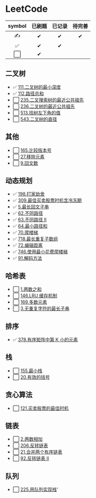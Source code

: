 # LeetCode

| symbol | 已刷题 | 已记录 | 待完善 |
| :----: | :----: | :----: | :----: |
|   ✍   |   ✔    |   ✔    |   ✔    |
|   ✅   |   ✔    |   ✔    |        |
|   ⬜   |   ✔    |        |        |

## 二叉树

- ✅ [111.二叉树的最小深度](./docs/markdown/二叉树/111.二叉树的最小深度.md)
- ✅ [112.路径总和](./docs/markdown/二叉树/112.路径总和.md)
- ⬜ [235.二叉搜索树的最近公共祖先](./docs/markdown/二叉树/235.二叉搜索树的最近公共祖先.md)
- ⬜ [236.二叉树的最近公共祖先](./docs/markdown/二叉树/236.二叉树的最近公共祖先.md)
- ⬜ [513.找树左下角的值](./docs/markdown/二叉树/513.找树左下角的值.md)
- ⬜ [543.二叉树的直径](./docs/markdown/二叉树/543.二叉树的直径.md)

## 其他

- ⬜ [165.比较版本号](./docs/markdown/其他/165.比较版本号.md)
- ⬜ [27.移除元素](./docs/markdown/其他/27.移除元素.md)
- ⬜ [9.回文数](./docs/markdown/其他/9.回文数.md)

## 动态规划

- ✅ [198.打家劫舍](./markdown/动态规划/198.打家劫舍.md)
- ✅ [309.最佳买卖股票时机含冷冻期](./markdown/动态规划/309.最佳买卖股票时机含冷冻期.md)
- ✅ [5.最长回文子串](./markdown/动态规划/5.最长回文子串.md)
- ✅ [62.不同路径](./markdown/动态规划/62.不同路径.md)
- ✅ [63.不同路径 II](./markdown/动态规划/63.不同路径II.md)
- ✅ [64.最小路径和](./markdown/动态规划/64.最小路径和.md)
- ✅ [70.爬楼梯](./markdown/动态规划/70.爬楼梯.md)
- ✅ [718.最长重复子数组](./markdown/动态规划/718.最长重复子数组.md)
- ✅ [72.编辑距离](./markdown/动态规划/72.编辑距离.md)
- ✅ [746.使用最小花费爬楼梯](./markdown/动态规划/746.使用最小花费爬楼梯.md)
- ✅ [91.解码方法](./markdown/动态规划/91.解码方法.md)

## 哈希表

- ⬜ [1.两数之和](./docs/markdown/哈希表/1.两数之和.md)
- ⬜ [146.LRU 缓存机制](./docs/markdown/哈希表/146.LRU缓存机制.md)
- ⬜ [169.多数元素](./docs/markdown/哈希表/169.多数元素.md)
- ⬜ [3.无重复字符的最长子串](./docs/markdown/哈希表/3.无重复字符的最长子串.md)

## 排序

- ✅ [378.有序矩阵中第 K 小的元素](./docs/markdown/排序/378.有序矩阵中第K小的元素.md)

## 栈

- ⬜ [155.最小栈](./docs/markdown/栈/155.最小栈.md)
- ⬜ [20.有效的括号](./docs/markdown/栈/20.有效的括号.md)

## 贪心算法

- ⬜ [121.买卖股票的最佳时机](./docs/markdown/贪心算法/121.买卖股票的最佳时机.md)

## 链表

- ⬜ [2.两数相加](./docs/markdown/链表/2.两数相加.md)
- ⬜ [206.反转链表](./docs/markdown/链表/206.反转链表.md)
- ⬜ [21.合并两个有序链表](./docs/markdown/链表/21.合并两个有序链表.md)
- ⬜ [92.反转链表 II](./docs/markdown/链表/92.反转链表II.md)

## 队列

- ⬜ [225.用队列实现栈](./docs/markdown/队列/225.用队列实现栈.md)'
